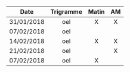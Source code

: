 |Date | Trigramme | Matin  | AM  |
|-----|:---------:|:------:|:---:|
| 31/01/2018 | oel |   X   |  X  |
| 07/02/2018 | oel |       |     |
| 14/02/2018 | oel |   X   |  X  |
| 21/02/2018 | oel |       |  X  |
| 07/02/2018 | oel |   X   |     |
